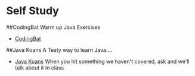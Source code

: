 # Self Study

##CodingBat
Warm up Java Exercises
* [CodingBat](http://codingbat.com/)

##Java Koans
A Testy way to learn Java....
* [Java Koans](https://github.com/matyb/java-koans)
When you hit something we haven't covered, ask and we'll talk about it in class
